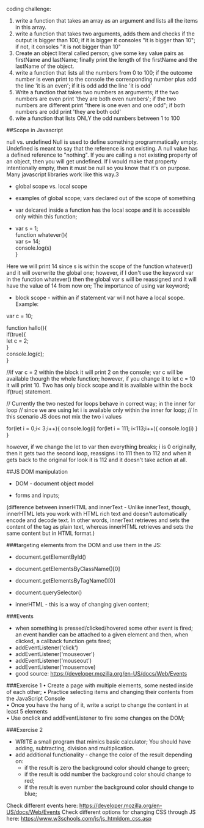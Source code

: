 coding challenge:
1. write a function that takes an array as an argument and lists all the items in this array.
2. write a function that takes two arguments, adds them and checks if the output is bigger than 100;
  if it is bigger it consoles "it is bigger than 10"; if not, it consoles "it is not bigger than 10"
3. Create an object literal called person; give some key value pairs as firstName and lastName; finally print the length of the firstName and the lastName of the object. 
4. write a function that lists all the numbers from 0 to 100; if the outcome number is even print to the console the corresponding number plus add the line 'it is an even';
if it is odd add the line 'it is odd'
5. Write a function that takes two numbers as arguments; if the two numbers are even print 'they are both even numbers';
if the two numbers are different print "there is one even and one odd"; if both numbers are odd print 'they are both odd'
6. wite a function that lists ONLY the odd numbers between 1 to 100



##Scope in Javascript

null vs. undefined
Null is used to define something programmatically empty. Undefined is meant to say that the reference is not existing. A null value has a defined reference to "nothing". If you are calling a not existing property of an object, then you will get undefined. If I would make that property intentionally empty, then it must be null so you know that it's on purpose. Many javascript libraries work like this way.3


- global scope vs. local scope

 - examples of global scope; vars declared out of the scope of something  
 - var delcared inside a function has the local scope and it is accessible only within this function;  

 - var s = 1;  
  function whatever(){  
	var s= 14;  
	console.log(s)  
 }  
 
 Here we will print 14 since s is within the scope of the function whatever() and it will overwrite the global one;
 however, if I don't use the keyword var in the function whatever() then the global var s will be reassigned and it will have the value of 14 from now on; The importance of using var keyword;
 
 - block scope - within an if statement var will not have a local scope. Example:  
 
 var c = 10;  

function hallo(){  
if(true){  
	let c = 2;  
 }  
console.log(c);  
}

 //if var c = 2 within the block it will print 2 on the console; var c will be available thourgh the whole function; however, if you change it to let c = 10 it will print 10. Two has only block scope and it is available within the bock if(true) statement.


 // Currently the two nested for loops behave in correct way; in the inner for loop
// since we are using let i is available only within the inner for loop;
// In this scenario JS does not mix the two i values


for(let i = 0;i< 3;i++){
  console.log(i)
  for(let i = 111; i<113;i++){
    console.log(i)
  }
}

however, if we change the let to var then everything breaks; i is 0 originally, then it gets two the second loop, reassigns i to 111 then to 112 and when it gets back to the original for look it is 112 and it doesn't take action at all.


##JS DOM manipulation

- DOM - document object model

- forms and inputs;

(difference between innerHTML and innerText - Unlike innerText, though, innerHTML lets you work with HTML rich text and doesn't automatically encode and decode text. In other words, innerText retrieves and sets the content of the tag as plain text, whereas innerHTML retrieves and sets the same content but in HTML format.)  

###targeting elements from the DOM and use them in the JS:
 - document.getElementById()
 - document.getElementsByClassName()[0]
 - document.getElementsByTagName()[0]
 - document.querySelector()

 - innerHTML - this is a way of changing given content;
 
 ###Events
  - when something is pressed/clicked/hovered some other event is fired; an event handler can be attached to a given element and then, when clicked, a callback function gets fired;
  - addEventListener('click')
  - addEventListener('mouseover')
  - addEventListener('mouseout')
  - addEventListener('mousemove)
  - good source:
 https://developer.mozilla.org/en-US/docs/Web/Events
 

 
 
  ###Exercise 1
 •  Create a page with multiple elements, some nested inside of each other; 
 •   Practice selecting items and changing their contents from the JavaScript Console  
 •   Once you have the hang of it, write a script to change the content in at least 5 elements  
 • Use onclick and addEventListener to fire some changes on the DOM; 

 ###Exercise 2

- WRITE a small program that mimics basic calculator; You should have adding, subtracting, division and multiplication.
- add additional functionality - change the color of the result depending on:
    - if the result is zero the background color should change to green;
    - if the result is odd number the background color should change to red;
    -  if the result is even number the background color should change to blue;

 
 Check different events here: 
  https://developer.mozilla.org/en-US/docs/Web/Events
  Check different options for changing CSS through JS here:
  https://www.w3schools.com/js/js_htmldom_css.asp
  
 
 

 
 

 
 